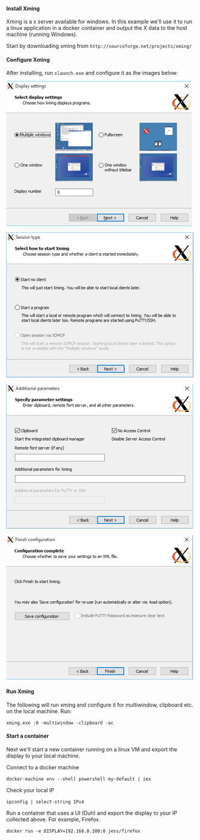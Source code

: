 #### Install Xming
Xming is a x server available for windows. In this example we'll use it to run a linux application in a docker container and output the X data to the host machine (running Windows).

Start by downloading xming from `http://sourceforge.net/projects/xming/`

#### Configure Xming
After installing, run `xlaunch.exe` and configure it as the images below:

![alt text](xming-1.png "Configure xming")

![alt text](xming-2.png "Configure xming")

![alt text](xming-3.png "Configure xming")

![alt text](xming-4.png "Configure xming")

#### Run Xming
The following will run xming and configure it for multiwindow, clipboard etc. on the local machine.
Run:
```
xming.exe :0 -multiwindow -clipboard -ac
```

#### Start a container
Next we'll start a new container running on a linux VM and export the display to your local machine.

Connect to a docker machine
```
docker-machine env --shell powershell my-default | iex
```

Check your local IP
```
ipconfig | select-string IPv4
```

Run a container that uses a UI (Duh) and export the display to your IP collected above. For example, Firefox.
```
docker run -e DISPLAY=192.168.0.100:0 jess/firefox
```
